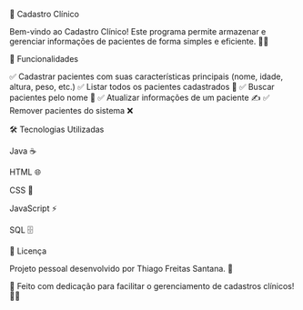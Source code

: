 🏥 Cadastro Clínico

Bem-vindo ao Cadastro Clínico! Este programa permite armazenar e gerenciar informações de pacientes de forma simples e eficiente. 💾💉

📌 Funcionalidades

✅ Cadastrar pacientes com suas características principais (nome, idade, altura, peso, etc.)
✅ Listar todos os pacientes cadastrados 📜
✅ Buscar pacientes pelo nome 🔎
✅ Atualizar informações de um paciente ✍️
✅ Remover pacientes do sistema ❌

🛠️ Tecnologias Utilizadas

Java ☕

HTML 🌐

CSS 🎨

JavaScript ⚡

SQL 🗄️

📜 Licença

Projeto pessoal desenvolvido por Thiago Freitas Santana. 📝

💙 Feito com dedicação para facilitar o gerenciamento de cadastros clínicos! 🏥🚀

